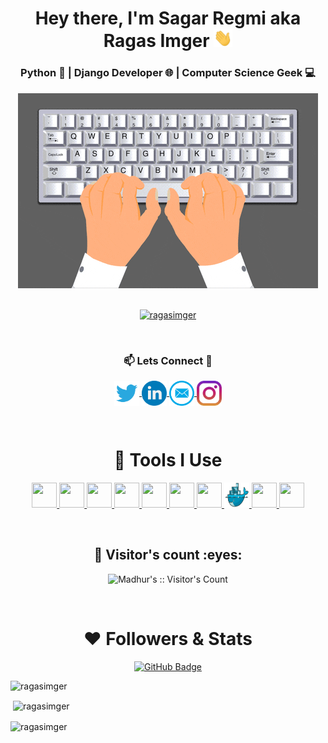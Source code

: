 <!-- ### Hi there 👋 -->
<h1 align="center">Hey there, I'm Sagar Regmi aka Ragas Imger <img src="./gif/Hi.gif" width="30px"></h1>
<h3 align="center">Python 🐍 | Django Developer 🌐 | Computer Science Geek 💻</h3>
<!-- <img align="center" src = "./gif/keyboard.gif" style="max-width:100%;" class="center" /> -->
<div align="center"><img src = "./gif/keyboard.gif" style="max-width:100%;" /></div>
<br/>
<p align="center"> <a href="https://github.com/ryo-ma/github-profile-trophy"><img src="https://github-profile-trophy.vercel.app/?username=ragasimger" alt="ragasimger" /></a> </p>
</br>

<h3 align="center">📫 Lets Connect 🤝</h3>
<p align="center">
  
  <a href="https://www.twitter.com/ragasimger/"> 
      <img align="center" alt="Twitter" height="40" width="40" src="./pngs/twitter.png" />
  </a>
  
   <a href="https://www.linkedin.com/in/ragasimger/">
      <img align="center" alt="Linkdein" height="40" width="40" src="./svgs/linkedin.svg" />
  </a>
  
  <a href="mailto:mail@ragasimger.com">
      <img align="center" alt="E-mail" height="40" width="40" src="./pngs/email.png" />
  </a>
  
  <a href="https://www.instagram.com/ragasimger/">
      <img align="center" alt="Instagram"height="40" width="40" src="./svgs/instagram.svg" />
  </a>
 </p>
 
<br/>

<h1 align="center">🚀 Tools I Use</h1>

<p align="center">
    <a href="https://www.w3.org/html/" target="_blank"> <img height="40" width="40" src="https://img.icons8.com/color/48/000000/html-5.png"/> </a>
    <a href="https://www.w3schools.com/css/" target="_blank"> <img height="40" width="40" src="https://img.icons8.com/color/48/000000/css3.png"/> </a>
    <a href="https://www.python.org" target="_blank"> <img height="40" width="40" src="https://img.icons8.com/color/48/000000/python.png"/> </a>
    <a href="https://www.djangoproject.com/start/" target="_blank"> <img height="40" width="40" src="https://img.icons8.com/material-outlined/48/26e07f/django.png"/> </a>
    <a href="https://www.postgresql.org/" target="_blank"> <img height="40" width="40" src="https://www.postgresql.org/media/img/about/press/elephant.png"/> </a>
    <a href="https://www.mysql.com" target="_blank"> <img height="40" width="40" src="https://img.icons8.com/color/48/000000/mysql-logo.png"/> </a>
    <a href="https://git-scm.com" target="_blank"> <img height="40" width="40" src="https://img.icons8.com/color/48/000000/git.png"/> </a>
    <a href="https://www.docker.com/" target="_blank"> <img height="40" width="40" src="./pngs/docker.png"/> </a>
    <a href="https://code.visualstudio.com/" target="_blank"> <img height="40" width="40" src="https://upload.wikimedia.org/wikipedia/commons/thumb/9/9a/Visual_Studio_Code_1.35_icon.svg/2048px-Visual_Studio_Code_1.35_icon.svg.png"/> </a>
    <a href="https://getbootstrap.com/" target="_blank"> <img height="40" width="40" src="https://getbootstrap.com/docs/5.2/assets/brand/bootstrap-logo-shadow.png"/> </a>
</p>
</br>

<h2 align="center">👯 Visitor's count :eyes:</h2>

<p align="center"><img src="https://profile-counter.glitch.me/{Madhur215}/count.svg" alt="Madhur's :: Visitor's Count" /></p>

<br/>

<h1 align="center"> ❤ Followers & Stats</h1>
<p align="center">
<a href="https://github.com/ragasimger?tab=followers"><img src="https://img.shields.io/github/followers/ragasimger?label=Followers&style=social" alt="GitHub Badge"></a>
</p>

<p><img align="left" src="https://github-readme-stats.vercel.app/api/top-langs?username=ragasimger&show_icons=true&locale=en&layout=compact" alt="ragasimger" /></p>
</br>
<p>&nbsp;<img align="center" src="https://github-readme-stats.vercel.app/api?username=ragasimger&show_icons=true&locale=en" alt="ragasimger" /></p>

<p><img align="center" src="https://github-readme-streak-stats.herokuapp.com/?user=ragasimger&" alt="ragasimger" /></p>
